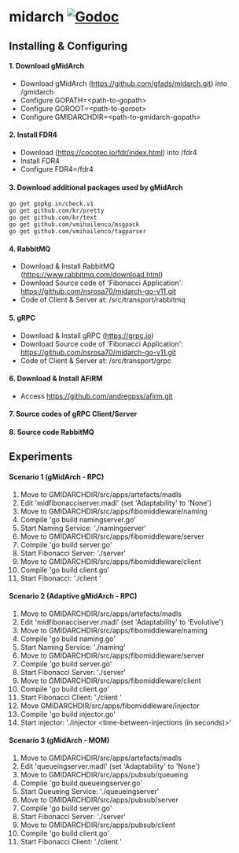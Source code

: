 # midarch [![Godoc](https://godoc.org/github.com/gfads/midarch?status.svg)](https://godoc.org/github.com/gfads/midarch)

## Installing & Configuring

#### 1. Download gMidArch

 - Download gMidArch (https://github.com/gfads/midarch.git) into <path>/gmidarch
 - Configure GOPATH=\<path-to-gopath>
 - Configure GOROOT=\<path-to-goroot>
 - Configure GMIDARCHDIR=\<path-to-gmidarch-gopath>
    
#### 2. Install FDR4

 - Download (https://cocotec.io/fdr/index.html) into <path>/fdr4
 - Install FDR4
 - Configure FDR4=<path>/fdr4

#### 3. Download additional packages used by gMidArch

```
go get gopkg.in/check.v1
go get github.com/kr/pretty
go get github.com/kr/text
go get github.com/vmihailenco/msgpack
go get github.com/vmihailenco/tagparser
```

#### 4. RabbitMQ

 - Download & Install RabbitMQ (https://www.rabbitmq.com/download.html)
 - Download Source code of 'Fibonacci Application': https://github.com/nsrosa70/midarch-go-v11.git
 - Code of Client & Server at: <download-dir>/src/transport/rabbitmq

#### 5. gRPC

 - Download & Install gRPC (https://grpc.io)
 - Download Source code of 'Fibonacci Application': https://github.com/nsrosa70/midarch-go-v11.git
 - Code of Client & Server at: <download-dir>/src/transport/grpc

#### 6. Download & Install AFiRM

 - Access https://github.com/andregpss/afirm.git

#### 7. Source codes of gRPC Client/Server

#### 8. Source code RabbitMQ


## Experiments

#### Scenario 1 (gMidArch - RPC)

1. Move to GMIDARCHDIR/src/apps/artefacts/madls
2. Edit 'midfibonacciserver.madl' (set 'Adaptability' to 'None')
3. Move to GMIDARCHDIR/src/apps/fibomiddleware/naming
4. Compile 'go build namingserver.go'
5. Start Naming Service: './namingserver'
6. Move to GMIDARCHDIR/src/apps/fibomiddleware/server
7. Compile 'go build server.go'
8. Start Fibonacci Server: './server'
9. Move to GMIDARCHDIR/src/apps/fibomiddleware/client
10. Compile 'go build client.go'
11. Start Fibonacci: './client <fibonacci-number> <number-of-requests>'

#### Scenario 2 (Adaptive gMidArch - RPC)

1. Move to GMIDARCHDIR/src/apps/artefacts/madls
2. Edit 'midfibonacciserver.madl' (set 'Adaptability' to 'Evolutive')
3. Move to GMIDARCHDIR/src/apps/fibomiddleware/naming
4. Compile 'go build naming.go'
5. Start Naming Service: './naming'
6. Move to GMIDARCHDIR/src/apps/fibomiddleware/server
7. Compile 'go build server.go'
8. Start Fibonacci Server: './server'
9. Move to GMIDARCHDIR/src/apps/fibomiddleware/client
10. Compile 'go build client.go'
11. Start Fibonacci Client: './client <fibonacci-number> <number-of-requests>'
12. Move GMIDARCHDIR/src/apps/fibomiddleware/injector
13. Compile 'go build injector.go'
14. Start injector: './injector <time-between-injections (in seconds)>'

#### Scenario 3 (gMidArch - MOM)

1. Move to GMIDARCHDIR/src/apps/artefacts/madls
2. Edit 'queueingserver.madl' (set 'Adaptability' to 'None')
3. Move to GMIDARCHDIR/src/apps/pubsub/queueing
4. Compile 'go build queueingserver.go'
5. Start Queueing Service: './queueingserver'
6. Move to GMIDARCHDIR/src/apps/pubsub/server
7. Compile 'go build server.go'
8. Start Fibonacci Server: './server'
9. Move to GMIDARCHDIR/src/apps/pubsub/client
10. Compile 'go build client.go'
11. Start Fibonacci Client: './client <fibonacci-number> <number-of-requests>'